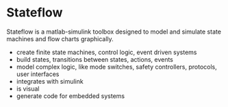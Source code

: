 # Stateflow

Stateflow is a matlab-simulink toolbox designed to model and simulate state machines and flow charts graphically.
- create finite state machines, control logic, event driven systems
- build states, transitions between states, actions, events 
- model complex logic, like mode switches, safety controllers, protocols, user interfaces
- integrates with simulink
- is visual 
- generate code for embedded systems

